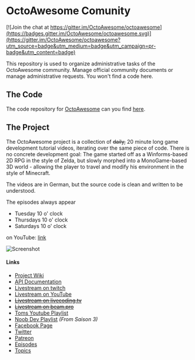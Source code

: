 # OctoAwesome Comunity

[![Join the chat at https://gitter.im/OctoAwesome/octoawesome](https://badges.gitter.im/OctoAwesome/octoawesome.svg)](https://gitter.im/OctoAwesome/octoawesome?utm_source=badge&utm_medium=badge&utm_campaign=pr-badge&utm_content=badge)

This repository is used to organize administrative tasks of the OctoAwesome community. Manage official community documents or manage administrative requests. You won't find a code here.

## The Code

The code repository for [OctoAwesome](http://wiki.octoawesome.net/wiki/Hauptseite) can you find [here](https://github.com/OctoAwesome/octoawesome).

## The Project

The OctoAwesome project is a collection of ~~daily,~~ 20 minute long game development tutorial videos, iterating over the same piece of code. There is no concrete development goal: The game started off as a Winforms-based 2D RPG in the style of Zelda, but slowly morphed into a MonoGame-based 3D world - allowing the player to travel and modify his environment in the style of Minecraft. 

The videos are in German, but the source code is clean and written to be understood.

The episodes always appear

* Tuesday 10 o' clock
* Thursdays 10 o' clock
* Saturdays 10 o' clock

on YouTube: [link](https://www.youtube.com/watch?v=GCaL1lB1Niw&list=PLFxXd7J0vWDmRV4MM7LmWbNAuzE7gWbav)

![Screenshot](http://wiki.octoawesome.net/images/thumb/0/01/Livestream.png/800px-Livestream.png)

#### Links
* [Project Wiki](http://wiki.octoawesome.net/wiki/Hauptseite)
* [API Documentation](http://doc.octoawesome.net/)
* [Livestream on twitch](https://www.twitch.tv/noobdevtv)
* [Livestream on YouTube](https://www.youtube.com/channel/UCIWEvJ9SHMQoouIe86z6buQ)
* ~~[Livestream on livecoding.tv](http://www.livecoding.tv/bobstriker)~~
* ~~[Livestream on beam.pro](http://beam.pro/tomwendel)~~
* [Toms Youtube Playlist](https://www.youtube.com/playlist?list=PLFOBQ8ri3LGzTuupbPahvVylv4OOyRVaK)
* [Noob Dev Playlist](https://www.youtube.com/channel/UCIWEvJ9SHMQoouIe86z6buQ/playlists) _(From Saison 3)_
* [Facebook Page](https://www.facebook.com/octoawesome)
* [Twitter](http://www.twitter.com/bobstriker)
* [Patreon](http://www.patreon.com/bobstriker)
* [Episodes](http://wiki.octoawesome.net/wiki/Episoden)
* [Topics](http://wiki.octoawesome.net/wiki/Themen)
